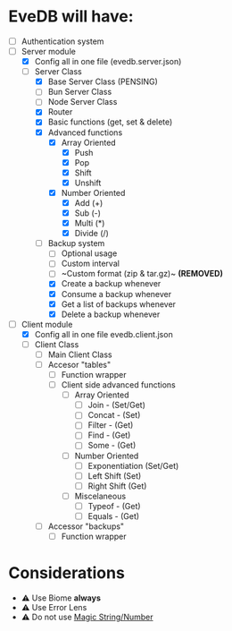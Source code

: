 # EveDB will have:
- [ ] Authentication system
- [ ] Server module
  - [x] Config all in one file (evedb.server.json)
  - [ ] Server Class
    - [x] Base Server Class (PENSING)
    - [ ] Bun Server Class
    - [ ] Node Server Class
    - [x] Router
    - [x] Basic functions (get, set & delete)
    - [x] Advanced functions
      - [x] Array Oriented
        - [x] Push
        - [x] Pop
        - [x] Shift
        - [x] Unshift
      - [x] Number Oriented
        - [x] Add (+)
        - [x] Sub (-)
        - [x] Multi (*)
        - [x] Divide (/)
    - [ ] Backup system
      - [ ] Optional usage
      - [ ] Custom interval
      - [ ] ~Custom format (zip & tar.gz)~ **(REMOVED)**
      - [x] Create a backup whenever
      - [x] Consume a backup whenever
      - [x] Get a list of backups whenever
      - [x] Delete a backup whenever

- [ ] Client module
  - [x] Config all in one file evedb.client.json
  - [ ] Client Class
    - [ ] Main Client Class
    - [ ] Accesor "tables"
      - [ ] Function wrapper
      - [ ] Client side advanced functions
        - [ ] Array Oriented
          - [ ] Join - (Set/Get)
          - [ ] Concat - (Set)
          - [ ] Filter - (Get)
          - [ ] Find - (Get)
          - [ ] Some - (Get)
        - [ ] Number Oriented
          - [ ] Exponentiation (Set/Get)
          - [ ] Left Shift (Set)
          - [ ] Right Shift (Get)
        - [ ] Miscelaneous
          - [ ] Typeof - (Get)
          - [ ] Equals - (Get)
    - [ ] Accessor "backups"
      - [ ] Function wrapper

# Considerations
- ⚠ Use Biome **always**
- ⚠ Use Error Lens
- ⚠ Do not use [Magic String/Number](https://www.youtube.com/watch?v=UrcxotUmThU)